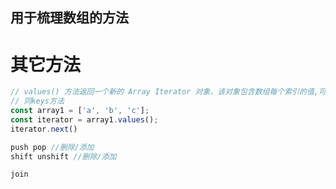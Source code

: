 ## 用于梳理数组的方法

# 其它方法

```js
// values() 方法返回一个新的 Array Iterator 对象，该对象包含数组每个索引的值,可以使用next方法迭代及for of迭代
// 同keys方法
const array1 = ['a', 'b', 'c'];
const iterator = array1.values();
iterator.next()
```



```js
push pop //删除/添加
shift unshift //删除/添加

```



```js
join 
```

